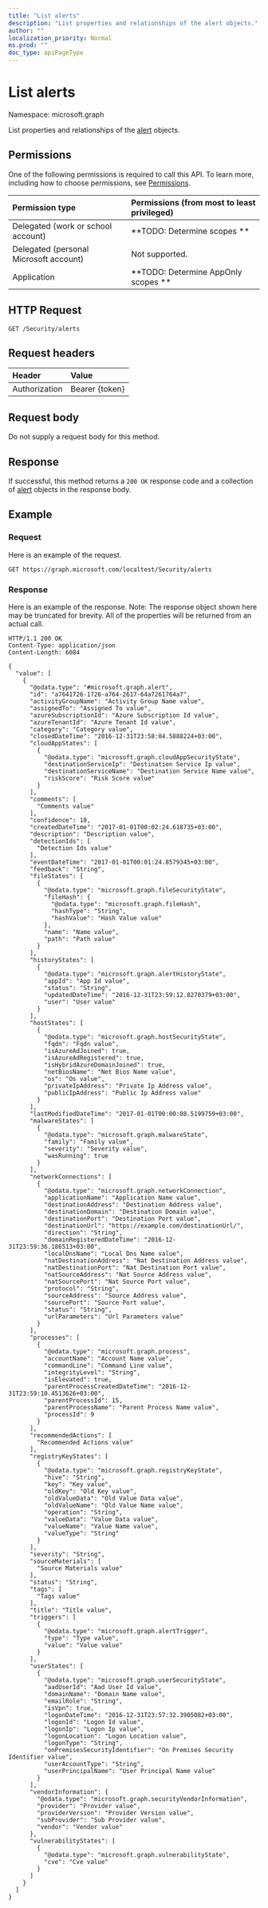 ```yaml
---
title: "List alerts"
description: "List properties and relationships of the alert objects."
author: ""
localization_priority: Normal
ms.prod: ""
doc_type: apiPageType
---
```


# List alerts

Namespace: microsoft.graph

List properties and relationships of the [alert](../resources/alert.md) objects.

## Permissions
One of the following permissions is required to call this API. To learn more, including how to choose permissions, see [Permissions](/concepts/permissions-reference.md).

|Permission type|Permissions (from most to least privileged)|
|:---|:---|
|Delegated (work or school account)|**TODO: Determine scopes **|
|Delegated (personal Microsoft account)|Not supported.|
|Application|**TODO: Determine AppOnly scopes **|

## HTTP Request
<!-- {
  "blockType": "ignored"
}
-->
``` http
GET /Security/alerts
```

## Request headers
|Header|Value|
|:---|:---|
|Authorization|Bearer {token}|

## Request body
Do not supply a request body for this method.

## Response
If successful, this method returns a `200 OK` response code and a collection of [alert](../resources/alert.md) objects in the response body.

## Example

### Request
Here is an example of the request.
<!-- {
  "blockType": "request",
  "name": "get_alert"
}
-->
``` http
GET https://graph.microsoft.com/localtest/Security/alerts
```

### Response
Here is an example of the response. Note: The response object shown here may be truncated for brevity. All of the properties will be returned from an actual call.
<!-- {
  "blockType": "response",
  "truncated": true,
  "@odata.type": "collection(microsoft.graph.alert)"
}
-->
``` http
HTTP/1.1 200 OK
Content-Type: application/json
Content-Length: 6084

{
  "value": [
    {
      "@odata.type": "#microsoft.graph.alert",
      "id": "a7641726-1726-a764-2617-64a7261764a7",
      "activityGroupName": "Activity Group Name value",
      "assignedTo": "Assigned To value",
      "azureSubscriptionId": "Azure Subscription Id value",
      "azureTenantId": "Azure Tenant Id value",
      "category": "Category value",
      "closedDateTime": "2016-12-31T23:58:04.5888224+03:00",
      "cloudAppStates": [
        {
          "@odata.type": "microsoft.graph.cloudAppSecurityState",
          "destinationServiceIp": "Destination Service Ip value",
          "destinationServiceName": "Destination Service Name value",
          "riskScore": "Risk Score value"
        }
      ],
      "comments": [
        "Comments value"
      ],
      "confidence": 10,
      "createdDateTime": "2017-01-01T00:02:24.618735+03:00",
      "description": "Description value",
      "detectionIds": [
        "Detection Ids value"
      ],
      "eventDateTime": "2017-01-01T00:01:24.8579345+03:00",
      "feedback": "String",
      "fileStates": [
        {
          "@odata.type": "microsoft.graph.fileSecurityState",
          "fileHash": {
            "@odata.type": "microsoft.graph.fileHash",
            "hashType": "String",
            "hashValue": "Hash Value value"
          },
          "name": "Name value",
          "path": "Path value"
        }
      ],
      "historyStates": [
        {
          "@odata.type": "microsoft.graph.alertHistoryState",
          "appId": "App Id value",
          "status": "String",
          "updatedDateTime": "2016-12-31T23:59:12.8270379+03:00",
          "user": "User value"
        }
      ],
      "hostStates": [
        {
          "@odata.type": "microsoft.graph.hostSecurityState",
          "fqdn": "Fqdn value",
          "isAzureAdJoined": true,
          "isAzureAdRegistered": true,
          "isHybridAzureDomainJoined": true,
          "netBiosName": "Net Bios Name value",
          "os": "Os value",
          "privateIpAddress": "Private Ip Address value",
          "publicIpAddress": "Public Ip Address value"
        }
      ],
      "lastModifiedDateTime": "2017-01-01T00:00:08.5199759+03:00",
      "malwareStates": [
        {
          "@odata.type": "microsoft.graph.malwareState",
          "family": "Family value",
          "severity": "Severity value",
          "wasRunning": true
        }
      ],
      "networkConnections": [
        {
          "@odata.type": "microsoft.graph.networkConnection",
          "applicationName": "Application Name value",
          "destinationAddress": "Destination Address value",
          "destinationDomain": "Destination Domain value",
          "destinationPort": "Destination Port value",
          "destinationUrl": "https://example.com/destinationUrl/",
          "direction": "String",
          "domainRegisteredDateTime": "2016-12-31T23:59:36.186513+03:00",
          "localDnsName": "Local Dns Name value",
          "natDestinationAddress": "Nat Destination Address value",
          "natDestinationPort": "Nat Destination Port value",
          "natSourceAddress": "Nat Source Address value",
          "natSourcePort": "Nat Source Port value",
          "protocol": "String",
          "sourceAddress": "Source Address value",
          "sourcePort": "Source Port value",
          "status": "String",
          "urlParameters": "Url Parameters value"
        }
      ],
      "processes": [
        {
          "@odata.type": "microsoft.graph.process",
          "accountName": "Account Name value",
          "commandLine": "Command Line value",
          "integrityLevel": "String",
          "isElevated": true,
          "parentProcessCreatedDateTime": "2016-12-31T23:59:10.4513626+03:00",
          "parentProcessId": 15,
          "parentProcessName": "Parent Process Name value",
          "processId": 9
        }
      ],
      "recommendedActions": [
        "Recommended Actions value"
      ],
      "registryKeyStates": [
        {
          "@odata.type": "microsoft.graph.registryKeyState",
          "hive": "String",
          "key": "Key value",
          "oldKey": "Old Key value",
          "oldValueData": "Old Value Data value",
          "oldValueName": "Old Value Name value",
          "operation": "String",
          "valueData": "Value Data value",
          "valueName": "Value Name value",
          "valueType": "String"
        }
      ],
      "severity": "String",
      "sourceMaterials": [
        "Source Materials value"
      ],
      "status": "String",
      "tags": [
        "Tags value"
      ],
      "title": "Title value",
      "triggers": [
        {
          "@odata.type": "microsoft.graph.alertTrigger",
          "type": "Type value",
          "value": "Value value"
        }
      ],
      "userStates": [
        {
          "@odata.type": "microsoft.graph.userSecurityState",
          "aadUserId": "Aad User Id value",
          "domainName": "Domain Name value",
          "emailRole": "String",
          "isVpn": true,
          "logonDateTime": "2016-12-31T23:57:32.3905082+03:00",
          "logonId": "Logon Id value",
          "logonIp": "Logon Ip value",
          "logonLocation": "Logon Location value",
          "logonType": "String",
          "onPremisesSecurityIdentifier": "On Premises Security Identifier value",
          "userAccountType": "String",
          "userPrincipalName": "User Principal Name value"
        }
      ],
      "vendorInformation": {
        "@odata.type": "microsoft.graph.securityVendorInformation",
        "provider": "Provider value",
        "providerVersion": "Provider Version value",
        "subProvider": "Sub Provider value",
        "vendor": "Vendor value"
      },
      "vulnerabilityStates": [
        {
          "@odata.type": "microsoft.graph.vulnerabilityState",
          "cve": "Cve value"
        }
      ]
    }
  ]
}
```

